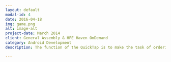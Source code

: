 ```yaml
---
layout: default
modal-id: 4
date: 2016-04-18
img: game.png
alt: image-alt
project-date: March 2014
client: General Assembly & HPE Haven OnDemand
category: Android Development
description: The function of the QuickTap is to make the task of ordering beers at a bar easier. QuickTap was another group project which was awarded 2nd place at GA & HPE's First Hackathon. The app features the use of HPEs speech recognition API to search for related beer information on BreweryDB. Additionally, the app has it's own SQLite Database allowing you to store said data for future use.

---
```

